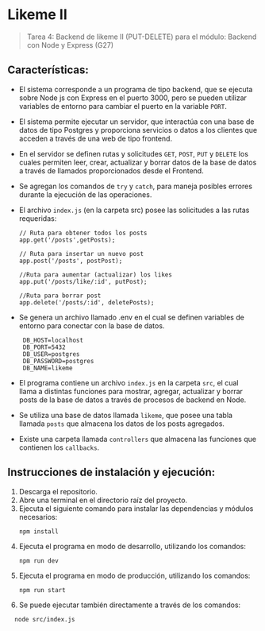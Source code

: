# Likeme II

>Tarea 4: Backend de likeme II (PUT-DELETE) para el módulo: Backend con Node y Express (G27)

## Características:

- El sistema corresponde a un programa de tipo backend, que se ejecuta sobre Node js con Express en el puerto 3000, pero se pueden utilizar variables de entorno para cambiar el puerto en la variable `PORT`.

- El sistema permite ejecutar un servidor,  que interactúa con una base de datos de tipo Postgres y proporciona servicios o datos a los clientes que acceden a través de una web de tipo frontend.

- En el servidor se definen rutas y solicitudes `GET`, `POST`, `PUT` y `DELETE` los cuales permiten leer, crear, actualizar y borrar datos de la base de datos a través de llamados proporcionados desde el Frontend. 

- Se agregan los comandos de `try` y `catch`, para maneja posibles errores durante la ejecución de las operaciones.  

- El archivo `index.js` (en la carpeta src) posee las solicitudes a las rutas requeridas:

   ```
   // Ruta para obtener todos los posts
   app.get('/posts',getPosts);

   // Ruta para insertar un nuevo post
   app.post('/posts', postPost);

   //Ruta para aumentar (actualizar) los likes
   app.put('/posts/like/:id', putPost);

   //Ruta para borrar post
   app.delete('/posts/:id', deletePosts);
   ```

- Se genera un archivo llamado .env en el cual se definen variables de entorno para conectar con la base de datos.
  ```
   DB_HOST=localhost
   DB_PORT=5432
   DB_USER=postgres
   DB_PASSWORD=postgres
   DB_NAME=likeme
   ```
- El programa contiene un archivo `index.js` en la carpeta `src`, el cual llama a distintas funciones para mostrar, agregar, actualizar y borrar posts de la base de datos a través de procesos de backend en Node.

- Se utiliza una base de datos llamada `likeme`, que posee una tabla llamada `posts` que almacena los datos de los posts agregados.

- Existe una carpeta llamada `controllers` que almacena las funciones que contienen los `callbacks`.

## Instrucciones de instalación y ejecución:

1. Descarga el repositorio.
2. Abre una terminal en el directorio raíz del proyecto.
3. Ejecuta el siguiente comando para instalar las dependencias y módulos necesarios:
   ```
   npm install
   ```
4. Ejecuta el programa en modo de desarrollo, utilizando los comandos:
   ```
   npm run dev
   ```
5. Ejecuta el programa en modo de producción, utilizando los comandos:
   ```
   npm run start
   ```
6. Se puede ejecutar también directamente a través de los comandos:
 ```
   node src/index.js
 ```